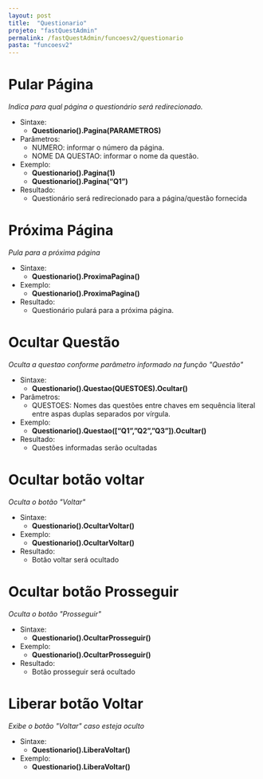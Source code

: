 ```yaml
---
layout: post
title:  "Questionario"
projeto: "fastQuestAdmin"
permalink: /fastQuestAdmin/funcoesv2/questionario
pasta: "funcoesv2"
---
```

# Pular Página
*Indica para qual página o questionário será redirecionado.*
- Sintaxe:
    - **Questionario().Pagina(PARAMETROS)**
- Parâmetros:
    - NUMERO: informar o número da página.
    - NOME DA QUESTAO: informar o nome da questão.
- Exemplo:
    - **Questionario().Pagina(1)**
    - **Questionario().Pagina(“Q1”)**
- Resultado:
    - Questionário será redirecionado para a página/questão fornecida  


# Próxima Página
*Pula para a próxima página*
- Sintaxe: 
    - **Questionario().ProximaPagina()**
- Exemplo:
    - **Questionario().ProximaPagina()**
- Resultado:
    - Questionário pulará para a próxima página.


# Ocultar Questão
*Oculta a questao conforme parâmetro informado na função "Questão"*
- Sintaxe: 
    - **Questionario().Questao(QUESTOES).Ocultar()**
- Parâmetros:
    - QUESTOES: Nomes das questões entre chaves em sequência literal entre aspas duplas separados por vírgula.
- Exemplo:
    - **Questionario().Questao([“Q1”,”Q2”,”Q3”]).Ocultar()**
- Resultado:
    - Questões informadas serão ocultadas


# Ocultar botão voltar
*Oculta o botão "Voltar"*
- Sintaxe:
    - **Questionario().OcultarVoltar()**
- Exemplo:
    - **Questionario().OcultarVoltar()**
- Resultado:
    - Botão voltar será ocultado

# Ocultar botão Prosseguir
*Oculta o botão "Prosseguir"*
- Sintaxe: 
    - **Questionario().OcultarProsseguir()**
- Exemplo:
    - **Questionario().OcultarProsseguir()**
- Resultado:
    - Botão prosseguir será ocultado

# Liberar botão Voltar
*Exibe o botão "Voltar" caso esteja oculto*
- Sintaxe:
    - **Questionario().LiberaVoltar()**
- Exemplo: 
    - **Questionario().LiberaVoltar()**
    

